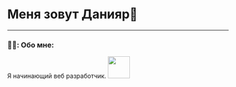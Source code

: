
# Меня зовут Данияр👋

---


### 👨‍💻: Обо мне: 
Я начинающий веб разработчик.
<img src=https://media1.giphy.com/media/VbnUQpnihPSIgIXuZv/giphy.gif width="50px"> 

